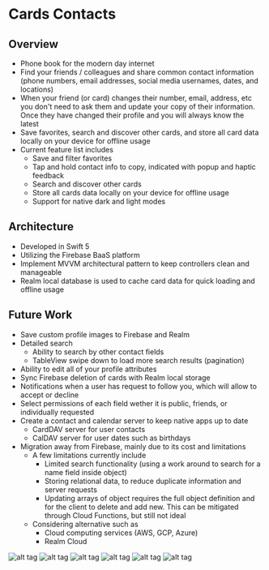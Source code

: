 # Cards Contacts 

## Overview
* Phone book for the modern day internet 
* Find your friends / colleagues and share common contact information (phone numbers, email addresses, social media usernames, dates, and locations)
* When your friend (or card) changes their number, email, address, etc you don't need to ask them and update your copy of their information. Once they have changed their profile and you will always know the latest
* Save favorites, search and discover other cards, and store all card data locally on your device for offline usage
* Current feature list includes
  - Save and filter favorites
  - Tap and hold contact info to copy, indicated with popup and haptic feedback
  - Search and discover other cards
  - Store all cards data locally on your device for offline usage
  - Support for native dark and light modes

## Architecture
* Developed in Swift 5
* Utilizing the Firebase BaaS platform
* Implement MVVM architectural pattern to keep controllers clean and manageable
* Realm local database is used to cache card data for quick loading and offline usage

## Future Work
* Save custom profile images to Firebase and Realm
* Detailed search
  - Ability to search by other contact fields
  - TableView swipe down to load more search results (pagination)
* Ability to edit all of your profile attributes
* Sync Firebase deletion of cards with Realm local storage
* Notifications when a user has request to follow you, which will allow to accept or decline
* Select permissions of each field wether it is public, friends, or individually requested
* Create a contact and calendar server to keep native apps up to date
  - CardDAV server for user contacts
  - CalDAV server for user dates such as birthdays
* Migration away from Firebase, mainly due to its cost and limitations
  - A few limitations currently include
    - Limited search functionality (using a work around to search for a name field inside object)
    - Storing relational data, to reduce duplicate information and server requests
    - Updating arrays of object requires the full object definition and for the client to delete and add new. This can be mitigated through Cloud Functions, but still not ideal
  - Considering alternative such as
    - Cloud computing services (AWS, GCP, Azure)
    - Realm Cloud
    
![alt tag](https://user-images.githubusercontent.com/14320184/72694518-3d715680-3b03-11ea-8098-32366f459310.gif)
![alt tag](https://user-images.githubusercontent.com/14320184/72694014-5aa52580-3b01-11ea-9b20-a2c0319770c9.PNG)
![alt tag](https://user-images.githubusercontent.com/14320184/72694010-5a0c8f00-3b01-11ea-8383-2cfeaa56f6bd.PNG)
![alt tag](https://user-images.githubusercontent.com/14320184/72694011-5a0c8f00-3b01-11ea-90c1-9c3ad2067068.PNG)
![alt tag](https://user-images.githubusercontent.com/14320184/72694012-5a0c8f00-3b01-11ea-9f9a-4009257e38a2.PNG)
![alt tag](https://user-images.githubusercontent.com/14320184/72694013-5aa52580-3b01-11ea-946f-53cfe219a75e.PNG)
